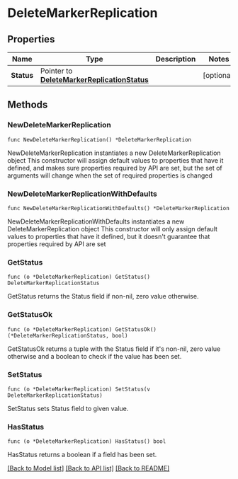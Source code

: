 # DeleteMarkerReplication

## Properties

Name | Type | Description | Notes
------------ | ------------- | ------------- | -------------
**Status** | Pointer to [**DeleteMarkerReplicationStatus**](DeleteMarkerReplicationStatus.md) |  | [optional] 

## Methods

### NewDeleteMarkerReplication

`func NewDeleteMarkerReplication() *DeleteMarkerReplication`

NewDeleteMarkerReplication instantiates a new DeleteMarkerReplication object
This constructor will assign default values to properties that have it defined,
and makes sure properties required by API are set, but the set of arguments
will change when the set of required properties is changed

### NewDeleteMarkerReplicationWithDefaults

`func NewDeleteMarkerReplicationWithDefaults() *DeleteMarkerReplication`

NewDeleteMarkerReplicationWithDefaults instantiates a new DeleteMarkerReplication object
This constructor will only assign default values to properties that have it defined,
but it doesn't guarantee that properties required by API are set

### GetStatus

`func (o *DeleteMarkerReplication) GetStatus() DeleteMarkerReplicationStatus`

GetStatus returns the Status field if non-nil, zero value otherwise.

### GetStatusOk

`func (o *DeleteMarkerReplication) GetStatusOk() (*DeleteMarkerReplicationStatus, bool)`

GetStatusOk returns a tuple with the Status field if it's non-nil, zero value otherwise
and a boolean to check if the value has been set.

### SetStatus

`func (o *DeleteMarkerReplication) SetStatus(v DeleteMarkerReplicationStatus)`

SetStatus sets Status field to given value.

### HasStatus

`func (o *DeleteMarkerReplication) HasStatus() bool`

HasStatus returns a boolean if a field has been set.


[[Back to Model list]](../README.md#documentation-for-models) [[Back to API list]](../README.md#documentation-for-api-endpoints) [[Back to README]](../README.md)


